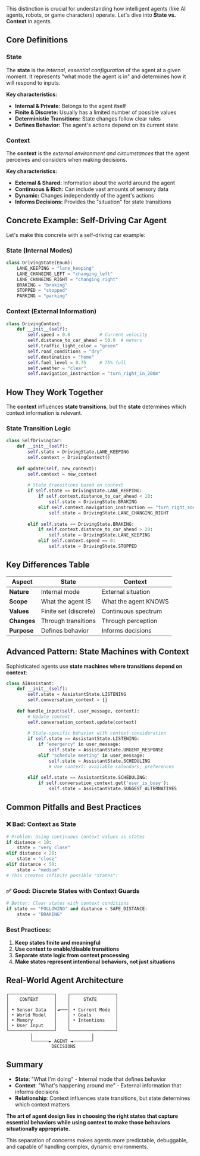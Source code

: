This distinction is crucial for understanding how intelligent agents (like AI agents, robots, or game characters) operate. Let's dive into **State vs. Context** in agents.

## Core Definitions

### **State**
The **state** is the *internal, essential configuration* of the agent at a given moment. It represents "what mode the agent is in" and determines how it will respond to inputs.

**Key characteristics:**
- **Internal & Private:** Belongs to the agent itself
- **Finite & Discrete:** Usually has a limited number of possible values
- **Deterministic Transitions:** State changes follow clear rules
- **Defines Behavior:** The agent's actions depend on its current state

### **Context**
The **context** is the *external environment and circumstances* that the agent perceives and considers when making decisions.

**Key characteristics:**
- **External & Shared:** Information about the world around the agent
- **Continuous & Rich:** Can include vast amounts of sensory data
- **Dynamic:** Changes independently of the agent's actions
- **Informs Decisions:** Provides the "situation" for state transitions

## Concrete Example: Self-Driving Car Agent

Let's make this concrete with a self-driving car example:

### **State (Internal Modes)**
```python
class DrivingState(Enum):
    LANE_KEEPING = "lane_keeping"
    LANE_CHANGING_LEFT = "changing_left" 
    LANE_CHANGING_RIGHT = "changing_right"
    BRAKING = "braking"
    STOPPED = "stopped"
    PARKING = "parking"
```

### **Context (External Information)**
```python
class DrivingContext:
    def __init__(self):
        self.speed = 0.0           # Current velocity
        self.distance_to_car_ahead = 50.0  # meters
        self.traffic_light_color = "green"
        self.road_conditions = "dry"
        self.destination = "home"
        self.fuel_level = 0.75     # 75% full
        self.weather = "clear"
        self.navigation_instruction = "turn_right_in_200m"
```

## How They Work Together

The **context** influences **state transitions**, but the **state** determines which context information is relevant.

### State Transition Logic
```python
class SelfDrivingCar:
    def __init__(self):
        self.state = DrivingState.LANE_KEEPING
        self.context = DrivingContext()
    
    def update(self, new_context):
        self.context = new_context
        
        # State transitions based on context
        if self.state == DrivingState.LANE_KEEPING:
            if self.context.distance_to_car_ahead < 10:
                self.state = DrivingState.BRAKING
            elif self.context.navigation_instruction == "turn_right_soon":
                self.state = DrivingState.LANE_CHANGING_RIGHT
                
        elif self.state == DrivingState.BRAKING:
            if self.context.distance_to_car_ahead > 20:
                self.state = DrivingState.LANE_KEEPING
            elif self.context.speed == 0:
                self.state = DrivingState.STOPPED
```

## Key Differences Table

| Aspect | State | Context |
|--------|-------|---------|
| **Nature** | Internal mode | External situation |
| **Scope** | What the agent IS | What the agent KNOWS |
| **Values** | Finite set (discrete) | Continuous spectrum |
| **Changes** | Through transitions | Through perception |
| **Purpose** | Defines behavior | Informs decisions |

## Advanced Pattern: State Machines with Context

Sophisticated agents use **state machines where transitions depend on context**:

```python
class AIAssistant:
    def __init__(self):
        self.state = AssistantState.LISTENING
        self.conversation_context = {}
    
    def handle_input(self, user_message, context):
        # Update context
        self.conversation_context.update(context)
        
        # State-specific behavior with context consideration
        if self.state == AssistantState.LISTENING:
            if "emergency" in user_message:
                self.state = AssistantState.URGENT_RESPONSE
            elif "schedule meeting" in user_message:
                self.state = AssistantState.SCHEDULING
                # Use context: available calendars, preferences
                
        elif self.state == AssistantState.SCHEDULING:
            if self.conversation_context.get('user_is_busy'):
                self.state = AssistantState.SUGGEST_ALTERNATIVES
```

## Common Pitfalls and Best Practices

### ❌ Bad: Context as State
```python
# Problem: Using continuous context values as states
if distance < 10:
    state = "very_close"
elif distance < 20:
    state = "close"
elif distance < 50:
    state = "medium"
# This creates infinite possible "states"!
```

### ✅ Good: Discrete States with Context Guards
```python
# Better: Clear states with context conditions
if state == "FOLLOWING" and distance < SAFE_DISTANCE:
    state = "BRAKING"
```

### Best Practices:
1. **Keep states finite and meaningful**
2. **Use context to enable/disable transitions**
3. **Separate state logic from context processing**
4. **Make states represent intentional behaviors, not just situations**

## Real-World Agent Architecture

```
┌─────────────────┐    ┌─────────────────┐
│    CONTEXT      │    │     STATE       │
│                 │    │                 │
│ • Sensor Data   │◄───│ • Current Mode  │
│ • World Model   │    │ • Goals         │
│ • Memory        │    │ • Intentions    │
│ • User Input    │    │                 │
└─────────────────┘    └─────────────────┘
         │                      │
         └──────► AGENT ◄───────┘
                 DECISIONS
```

## Summary

- **State**: "What I'm doing" - Internal mode that defines behavior
- **Context**: "What's happening around me" - External information that informs decisions  
- **Relationship**: Context influences state transitions, but state determines which context matters

**The art of agent design lies in choosing the right states that capture essential behaviors while using context to make those behaviors situationally appropriate.**

This separation of concerns makes agents more predictable, debuggable, and capable of handling complex, dynamic environments.
